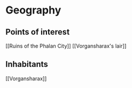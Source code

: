 # Geography
## Points of interest
[[Ruins of the Phalan City]]
[[Vorgansharax's lair]]
## Inhabitants
[[Vorgansharax]]
